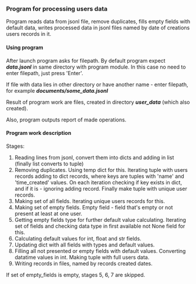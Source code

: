 ### Program for processing users data

Program reads data from jsonl file, remove duplicates, fills empty fields with default data, writes processed data 
in jsonl files named by date of creations users records in it.

#### Using program

After launch program asks for filepath. By default program expect **_data.jsonl_** in same directory with program module.
In this case no need to enter filepath, just press 'Enter'.

If file with data lies in other directory or have another name -  enter filepath, for example **_documents/some_data.jsonl_**

Result of program work are files, created in directory ***user_data*** (which also created).

Also, program outputs report of made operations.

#### Program work description

Stages:
1. Reading lines from jsonl, convert them into dicts and adding in list (finally list converts to tuple)
2. Removing duplicates. Using temp dict for this. Iterating tuple with users records adding to dict records, where keys are tuples with 'name' and 'time_created' values. On each iteration checking if key exists in dict, and if it is - ignoring adding record. Finally make tuple with unique user records.
3. Making set of all fields. Iterating unique users records for this.
4. Making set of empty fields. Empty field - field that's empty or not present at least at one user.
5. Getting empty fields type for further default value calculating. Iterating set of fields and checking data type in first available not None field for this.
6. Calculating default values for int, float and str fields.
7. Updating dict with all fields with types and default values.
8. Filling all not presented or empty fields with default values. Converting datatime values in int. Making tuple with full users data.
9. Writing records in files, named by records created dates.

If set of empty_fields is empty, stages 5, 6, 7 are skipped.



